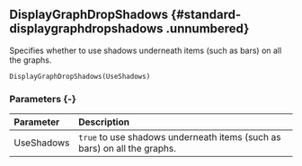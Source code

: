 ## DisplayGraphDropShadows {#standard-displaygraphdropshadows .unnumbered}

Specifies whether to use shadows underneath items (such as bars) on all the graphs.

```{sql}
DisplayGraphDropShadows(UseShadows)
```

### Parameters {-}

**Parameter** | **Description**
| :-- | :-- |
UseShadows | `true` to use shadows underneath items (such as bars) on all the graphs.

